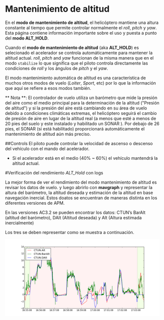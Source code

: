 # Mantenimiento de altitud

En el **modo de mantenimiento de altitud**, el helicóptero mantiene una altura constante al tiempo que permite controlar normalmente el *roll*, *pitch* y *yaw*. Esta página contiene información importante sobre el uso y puesta a punto del **modo ALT_HOLD**.

Cuando el **modo de mantenimiento de altitud** (aka **ALT_HOLD**) es selecionado el acelerador se controla automáticamente para mantener la altitud actual. *roll*, *pitch* and *yaw* funcionan de la misma manera que en el modo `stabilize` lo que significa que el piloto controla directamente las condiciones de *roll* y los ángulos de *pitch* y el *yaw*.

El modo mantenimiento automática de altitud es una característica de muchos otros modos de vuelo (*Loiter*, *Sport*, etc) por lo que la información que aquí se refiere a esos modos también.

** Nota **: El controlador de vuelo utiliza un barómetro que mide la presión del aire como el medio principal para la determinación de la altitud ("Presión de altitud") y si la presión del aire está cambiando en su área de vuelo debido a condiciones climáticas extremas, el helicóptero seguirá el cambio de presión de aire en lugar de la altitud real (a menos que esté a menos de 20 pies del suelo y este instalado y habilitado un SONAR ). Por debajo de 26 pies, el SONAR (si está habilitado) proporcionará automáticamente el mantenimiento de altitud aún más preciso.

##Controls
El piloto puede controlar la velocidad de ascenso o descenso del vehículo con el mando del acelerador.

+ Si el acelerador está en el medio (40% ~ 60%) el vehículo mantendrá la altitud actual.

#Verificación del rendimiento *ALT_Hold* con logs

La mejor forma de ver el rendimiento del modo mantenimiento de altitud es revisar los datos de vuelo. y luego abrirlo con **mavgraph** y representar la altura del barómetro, la altitud deseada y estimación de la altitud en base navegación inercial. Estos doatos se encuentran de maneras distinta en los diferentes versiones de APM.

En las versiones AC3.2 se pueden encontrar los datos: CTUN’s BarAlt (altitud del barómetro), DAlt (Altitud deseada) y Alt (Altura estimada inercialmente)

Los tres se deben representar como se muestra a continuación.

![roll](../erleimg/ALT_HOLD/ALT_HOLD.png)
